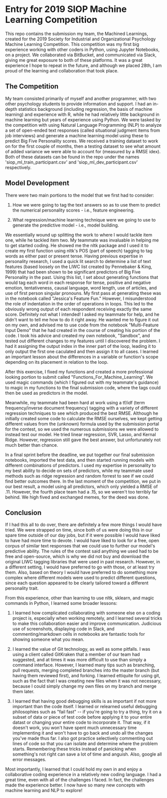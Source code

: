 # Entry for 2019 SIOP Machine Learning Competition

This repo contains the submission my team, the Machined Learnings, created for the 2019 Society for Industrial and Organizational Psychology Machine Learning Competition.
This competition was my first big experience working with other coders in Python, using Jupyter Notebooks, on a project.  We collaborated via BitBucket, and communicated via
Slack, giving me great exposure to both of these platforms.  It was a great experience I hope to repeat in the future, and although we placed 28th, I am proud of the learning
and collaboration that took place.

## The Competition

My team consisted primarily of myself and another programmer, with two other psychology students to provide information and support.  I had an in-depth statistics background
(including regression, the basis of machine learning) and experience with R, while he had relatively little background in machine learning but years of experience using Python.
We were tasked by the competition with using Natural Language Programming (NLP) to analyze a set of open-ended text responses (called situational judgment items from job interviews)
and generate a machine learning model using these to predict Big Five Personality scores.  We received a training dataset to work on for the first couple of months, then a testing
dataset to see what amount of added variance we were able to account for (measured by a RMSE idex).  Both of these datasets can be found in the repo under the names 'siop_ml_train_participant.csv'
and 'siop_ml_dev_participant.csv' respectively.  

## Model Development

There were two main portions to the model that we first had to consider:

  1. How we were going to tag the text answers so as to use them to predict the numerical personality scores - i.e., feature engineering.
  
  2. What regression/machine learning technique were we going to use to generate the predictive model - i.e., model building.
  
We essentially wound up splitting the work to where I would tackle item one, while he tackled item two.  My teammate was invaluable in helping me to get started coding.  He showed me the nltk package
and I used it to create my first function using nltk's POS (part of speech) tagging to tag words as either past or present tense. Having previous expertise in personality research, I used a quick lit 
search to determine a list of text features (based loosely on the LIWC list created by Pennebaker & King, 1999) that had been shown to be significant predictors of Big Five Personality in the past.  Using this list, I set about generating functions that would tag each 
word in each response for tense, positive and negative emotion, tentativeness, causal language, word length, use of articles, and use of first person singular pronouns.  My first pass at 
generating these was in the notebook called "Jessica's Feature Fun."  However, I misunderstood the role of indentation in the order of operations in loops.  This led to the obviously wrong output of each
respondent receiving exactly the same score.  Definitely not what I intended! I asked my teammate for help, and he didn't want to tell me how to do it right away.  He wanted me to figure it out on my own,
and advised me to use code from the notebook "Multi-Feature Input Demo" that he had created in the course of creating his portion of the code.  I took his advice and created my own notebook, "Sandbox", 
and tested out different changes to my features until I discovered the problem.  I had it assigning the output index in the inner part of the loop, leading it to only output the first one caculated and then
assign it to all cases.  I learned an important lesson about the differences in a variable or function's scope depending on its placement in relation to the loop.  

After this exercise, I fixed my functions and created a more professional looking portion to submit called "Functions_For_Machine_Learning".  We used magic commands (which I figured out with my teammate's guidance)
to magic in my functions to the final submission code, where the tags could then be used as predictors in the model.

Meanwhile, my teammate had been hard at work using a tf/idf (term frequency/inverse document frequency) tagging with a variety of different regression techniques to see which produced the best RMSE.  Although
he initially created some code to calculate the RMSE ourselves, we kept getting different values from the (unknown) formula used by the submission portal for the contest, so we used the numerous submissions we were 
allowed to instead test our model.  He tried linear regression, SVR, Lasso, and Kernal Ridge.  However, regression still gave the best answer, but unfortunately not much better than chance.  

In a final sprint before the deadline, we put together our final submission notebooks, imported the test data, and then started running models with different combinations of predictors.  I used my expertise in personality to my best ability 
to decide on sets of predictors, while my teammate used methods such as ridge regression and random forrest to see if we could find better outcomes there.  In the last moment of the competition, we put in our best result,
a model using all predictors, which only yielded a RMSE of .11.  However, the fourth place team had a .15, so we weren't too terribly far behind.  We high fived and exchanged memes, for the deed was done.

## Conclusion

If I had this all to do over, there are definitely a few more things I would have tried.  We were strapped on time, since both of us were doing this in our spare time outside of our day jobs, but if it were possible
I would have liked to have had more time to devote.  I would have liked to look for a free, open corpus of similar text responses that we could use to further our model's predictive ability.  The rules of the contest
said anything we used had to be free and open-source, which is why we did not buy and download the original LIWC tagging libraries that were used in past research.  However, in a different setting, I would have preferred
to go with those, or at least try them.  Also, based on theory I would have preferred to do something more complex where different models were used to predict different questions, since each question appeared to be clearly
tailored toward a different personality trait.  

From this experience, other than learning to use nltk, sklearn, and magic commands in Python, I learned some broader lessons:

  1. I learned how complicated collaborating with someone else on a coding project is, especially when working remotely, and I learned several tricks to make this collaboration easier and improve communication.  Judicious use of 
  screenshots, displaying code in Slack, and commenting/markdown cells in notebooks are fantastic tools for showing someone what you mean.  
  
  2. I learned the value of Git technology, as well as some pitfalls.  I was using a client called GitKraken that a member of our team had suggested, and at times it was more difficult to use than simply a command interface.
  However, I learned many tips such as branching, pull requests, merging completed branches into the master branch (but having them reviewed first), and forking.  I learned ettiquite for using git, such as the fact that I was creating
  new files when it was not necessary, because I could simply change my own files on my branch and merge them later.  
  
  3. I learned that having good debugging skills is as important if not more important than the code itself.  I learned or relearned useful debugging philosophies such as "fail fast" -- if you're going to try a thing, try it on a 
  subset of data or piece of test code before applying it to your entire datast or changing your entire code to incorporate it.  That way, if it doesn't work, you won't have spent much unnecessary time implementing it and won't have 
  to go back and undo all the changes you've made thus far.  I also got practice selectively commenting out lines of code so that you can isolate and determine where the problem starts.  Remembering these tricks instead of panicking 
  when something's not right can save a lot of time and anguish.  Also, google all error messages. 
  
Most importantly, I learned that I could hold my own in and enjoy a collaborative coding experience in a relatively new coding language.  I had a great time, even with all of the challenges I faced.  In fact, the challenges made the experience
better.  I now have so many new concepts with machine learning and NLP to explore!
